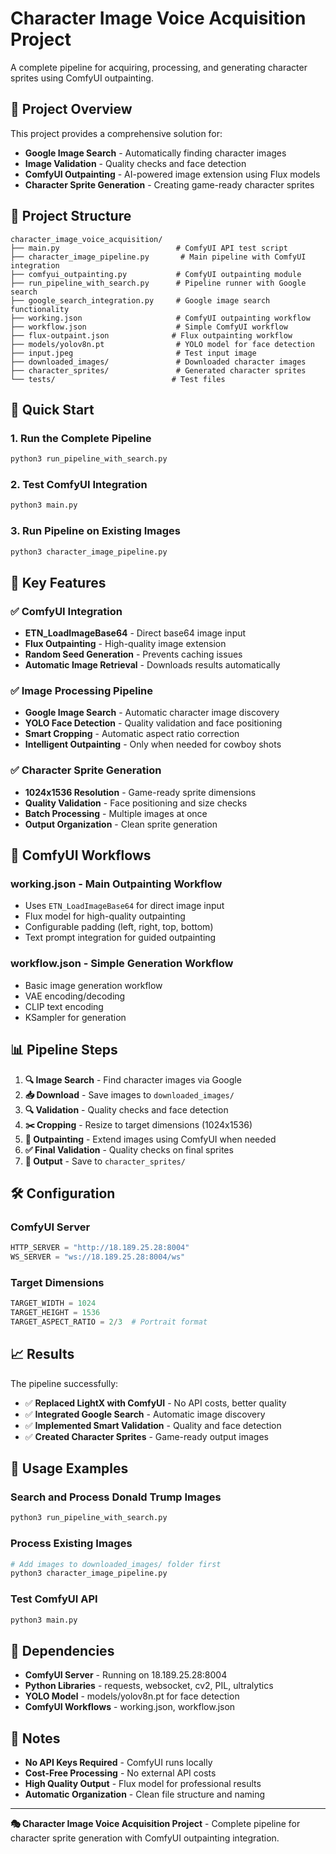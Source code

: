 # Character Image Voice Acquisition Project

A complete pipeline for acquiring, processing, and generating character sprites using ComfyUI outpainting.

## 🎯 Project Overview

This project provides a comprehensive solution for:
- **Google Image Search** - Automatically finding character images
- **Image Validation** - Quality checks and face detection
- **ComfyUI Outpainting** - AI-powered image extension using Flux models
- **Character Sprite Generation** - Creating game-ready character sprites

## 📁 Project Structure

```
character_image_voice_acquisition/
├── main.py                          # ComfyUI API test script
├── character_image_pipeline.py       # Main pipeline with ComfyUI integration
├── comfyui_outpainting.py           # ComfyUI outpainting module
├── run_pipeline_with_search.py      # Pipeline runner with Google search
├── google_search_integration.py     # Google image search functionality
├── working.json                     # ComfyUI outpainting workflow
├── workflow.json                    # Simple ComfyUI workflow
├── flux-outpaint.json              # Flux outpainting workflow
├── models/yolov8n.pt                # YOLO model for face detection
├── input.jpeg                       # Test input image
├── downloaded_images/               # Downloaded character images
├── character_sprites/               # Generated character sprites
└── tests/                          # Test files
```

## 🚀 Quick Start

### 1. Run the Complete Pipeline
```bash
python3 run_pipeline_with_search.py
```

### 2. Test ComfyUI Integration
```bash
python3 main.py
```

### 3. Run Pipeline on Existing Images
```bash
python3 character_image_pipeline.py
```

## 🔧 Key Features

### ✅ **ComfyUI Integration**
- **ETN_LoadImageBase64** - Direct base64 image input
- **Flux Outpainting** - High-quality image extension
- **Random Seed Generation** - Prevents caching issues
- **Automatic Image Retrieval** - Downloads results automatically

### ✅ **Image Processing Pipeline**
- **Google Image Search** - Automatic character image discovery
- **YOLO Face Detection** - Quality validation and face positioning
- **Smart Cropping** - Automatic aspect ratio correction
- **Intelligent Outpainting** - Only when needed for cowboy shots

### ✅ **Character Sprite Generation**
- **1024x1536 Resolution** - Game-ready sprite dimensions
- **Quality Validation** - Face positioning and size checks
- **Batch Processing** - Multiple images at once
- **Output Organization** - Clean sprite generation

## 🎨 ComfyUI Workflows

### **working.json** - Main Outpainting Workflow
- Uses `ETN_LoadImageBase64` for direct image input
- Flux model for high-quality outpainting
- Configurable padding (left, right, top, bottom)
- Text prompt integration for guided outpainting

### **workflow.json** - Simple Generation Workflow
- Basic image generation workflow
- VAE encoding/decoding
- CLIP text encoding
- KSampler for generation

## 📊 Pipeline Steps

1. **🔍 Image Search** - Find character images via Google
2. **📥 Download** - Save images to `downloaded_images/`
3. **🔍 Validation** - Quality checks and face detection
4. **✂️ Cropping** - Resize to target dimensions (1024x1536)
5. **🎨 Outpainting** - Extend images using ComfyUI when needed
6. **✅ Final Validation** - Quality checks on final sprites
7. **💾 Output** - Save to `character_sprites/`

## 🛠️ Configuration

### ComfyUI Server
```python
HTTP_SERVER = "http://18.189.25.28:8004"
WS_SERVER = "ws://18.189.25.28:8004/ws"
```

### Target Dimensions
```python
TARGET_WIDTH = 1024
TARGET_HEIGHT = 1536
TARGET_ASPECT_RATIO = 2/3  # Portrait format
```

## 📈 Results

The pipeline successfully:
- ✅ **Replaced LightX with ComfyUI** - No API costs, better quality
- ✅ **Integrated Google Search** - Automatic image discovery
- ✅ **Implemented Smart Validation** - Quality and face detection
- ✅ **Created Character Sprites** - Game-ready output images

## 🎯 Usage Examples

### Search and Process Donald Trump Images
```bash
python3 run_pipeline_with_search.py
```

### Process Existing Images
```bash
# Add images to downloaded_images/ folder first
python3 character_image_pipeline.py
```

### Test ComfyUI API
```bash
python3 main.py
```

## 🔧 Dependencies

- **ComfyUI Server** - Running on 18.189.25.28:8004
- **Python Libraries** - requests, websocket, cv2, PIL, ultralytics
- **YOLO Model** - models/yolov8n.pt for face detection
- **ComfyUI Workflows** - working.json, workflow.json

## 📝 Notes

- **No API Keys Required** - ComfyUI runs locally
- **Cost-Free Processing** - No external API costs
- **High Quality Output** - Flux model for professional results
- **Automatic Organization** - Clean file structure and naming

---

**🎭 Character Image Voice Acquisition Project** - Complete pipeline for character sprite generation with ComfyUI outpainting integration.
